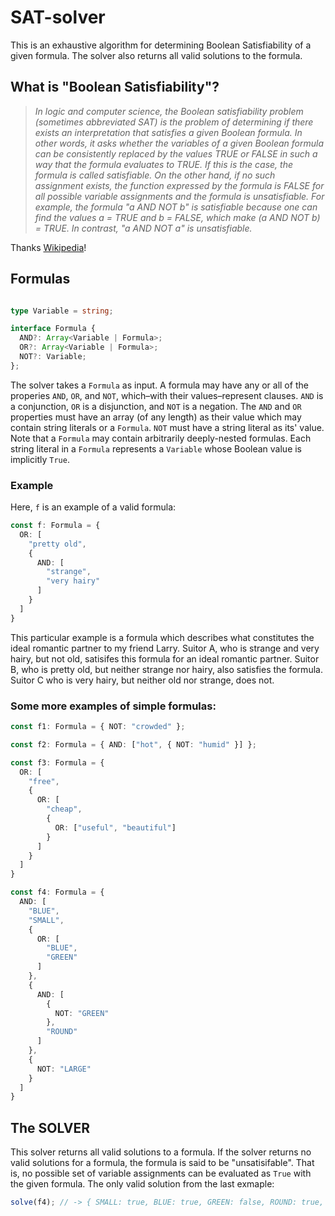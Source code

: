 # SAT-solver

This is an exhaustive algorithm for determining Boolean Satisfiability of a given formula. The solver also returns all valid solutions to the formula.

## What is "Boolean Satisfiability"?
 
> *In logic and computer science, the Boolean satisfiability problem (sometimes abbreviated SAT) is the problem of determining if there exists an interpretation that satisfies a given Boolean formula. In other words, it asks whether the variables of a given Boolean formula can be consistently replaced by the values TRUE or FALSE in such a way that the formula evaluates to TRUE. If this is the case, the formula is called satisfiable. On the other hand, if no such assignment exists, the function expressed by the formula is FALSE for all possible variable assignments and the formula is unsatisfiable. For example, the formula "a AND NOT b" is satisfiable because one can find the values a = TRUE and b = FALSE, which make (a AND NOT b) = TRUE. In contrast, "a AND NOT a" is unsatisfiable.*

Thanks [Wikipedia](https://en.wikipedia.org/wiki/Boolean_satisfiability_problem)!

## Formulas

```typescript

type Variable = string;

interface Formula {
  AND?: Array<Variable | Formula>;
  OR?: Array<Variable | Formula>;
  NOT?: Variable;
};
```

The solver takes a `Formula` as input. A formula may have any or all of the properies `AND`, `OR`, and `NOT`, which–with their values–represent clauses. `AND` is a conjunction, `OR` is a disjunction, and `NOT` is a negation. The `AND` and `OR` properties must have an array (of any length) as their value which may contain string literals or a `Formula`. `NOT` must have a string literal as its' value. Note that a `Formula` may contain arbitrarily deeply-nested formulas. Each string literal in a `Formula` represents a `Variable` whose Boolean value is implicitly `True`.

### Example

Here, `f` is an example of a valid formula:

```typescript
const f: Formula = {
  OR: [
    "pretty old",
    {
      AND: [
        "strange",
        "very hairy"
      ]
    }
  ]
}
```

This particular example is a formula which describes what constitutes the ideal romantic partner to my friend Larry. Suitor A, who is strange and very hairy, but not old, satisifes this formula for an ideal romantic partner. Suitor B, who is pretty old, but neither strange nor hairy, also satisfies the formula. Suitor C who is very hairy, but neither old nor strange, does not. 

### Some more examples of simple formulas:

```typescript
const f1: Formula = { NOT: "crowded" };
```

```typescript
const f2: Formula = { AND: ["hot", { NOT: "humid" }] };
```

```typescript
const f3: Formula = {
  OR: [
    "free",
    {
      OR: [
        "cheap",
        {
          OR: ["useful", "beautiful"]
        }
      ]
    }
  ]
}
```

```typescript
const f4: Formula = {
  AND: [
    "BLUE",
    "SMALL",
    {
      OR: [
        "BLUE",
        "GREEN"
      ]
    },
    {
      AND: [
        {
          NOT: "GREEN"
        },
        "ROUND"
      ]
    },
    {
      NOT: "LARGE"
    }
  ]
}
 ``` 

## The SOLVER

This solver returns all valid solutions to a formula. If the solver returns no valid solutions for a formula, the formula is said to be "unsatisifable". That is, no possible set of variable assignments can be evaluated as `True` with the given formula. The only valid solution from the last exmaple:
 
 ```typescript
 solve(f4); // -> { SMALL: true, BLUE: true, GREEN: false, ROUND: true, LARGE: false }
 ```

